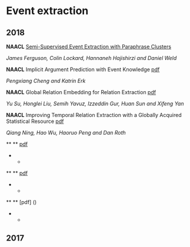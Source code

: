 # Event extraction

## 2018

**NAACL** [Semi-Supervised Event Extraction with Paraphrase Clusters](http://aclweb.org/anthology/N18-2058)

*James Ferguson, Colin Lockard, Hannaneh Hajishirzi and Daniel Weld*

**NAACL** Implicit Argument Prediction with Event Knowledge [pdf](https://arxiv.org/pdf/1802.07226.pdf)

*Pengxiang Cheng and Katrin Erk*

**NAACL** Global Relation Embedding for Relation Extraction [pdf](https://arxiv.org/pdf/1802.07226.pdf)

*Yu Su, Honglei Liu, Semih Yavuz, Izzeddin Gur, Huan Sun and Xifeng Yan*


**NAACL** Improving Temporal Relation Extraction with a Globally Acquired Statistical Resource [pdf](https://arxiv.org/pdf/1804.06020.pdf)

*Qiang Ning, Hao Wu, Haoruo Peng and Dan Roth*



** ** [pdf]()

*  *




** ** [pdf]()

*  *




** ** [pdf] ()

*  *


## 2017

